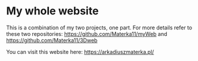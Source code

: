 # My whole website

This is a combination of my two projects, one part. For more details refer to these two repositories:
https://github.com/Materka11/myWeb and https://github.com/Materka11/3Dweb

You can visit this website here: https://arkadiuszmaterka.pl/
